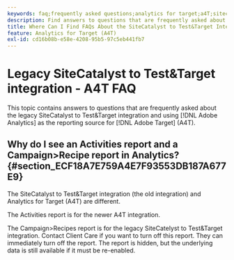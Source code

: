 ```yaml
---
keywords: faq;frequently asked questions;analytics for target;a4T;sitecatalyst;campaign>recipe;test&target;integration
description: Find answers to questions that are frequently asked about the legacy SiteCatalyst to Test&Target integration and using Analytics for Target (A4T).
title: Where Can I Find FAQs About the SiteCatalyst to Test&Target Integration?
feature: Analytics for Target (A4T)
exl-id: cd16b08b-e58e-4208-95b5-97c5eb441fb7
---
```

# Legacy SiteCatalyst to Test&Target integration - A4T FAQ

This topic contains answers to questions that are frequently asked about the legacy SiteCatalyst to Test&Target integration and using [!DNL Adobe Analytics] as the reporting source for [!DNL Adobe Target] (A4T).

## Why do I see an Activities report and a Campaign>Recipe report in Analytics? {#section_ECF18A7E759A4E7F93553DB187A677E9}

The SiteCatalyst to Test&Target integration (the old integration) and Analytics for Target (A4T) are different.

The Activities report is for the newer A4T integration.

The Campaign>Recipes report is for the legacy SiteCatelyst to Test&Target integration. Contact Client Care if you want to turn off this report. They can immediately turn off the report. The report is hidden, but the underlying data is still available if it must be re-enabled.
